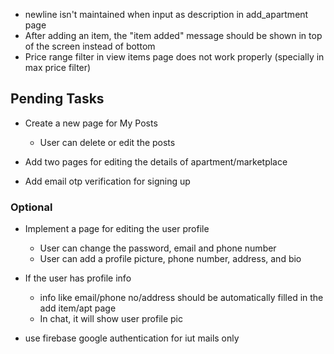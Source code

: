 - newline isn't maintained when input as description in add_apartment page
- After adding an item, the "item added" message should be shown in top of the screen instead of bottom
- Price range filter in view items page does not work properly (specially in max price filter)

## Pending Tasks
- Create a new page for My Posts
    - User can delete or edit the posts

- Add two pages for editing the details of apartment/marketplace

- Add email otp verification for signing up

### Optional

- Implement a page for editing the user profile
    - User can change the password, email and phone number
    - User can add a profile picture, phone number, address, and bio

- If the user has profile info
    - info like email/phone no/address should be automatically filled in the add item/apt page
    - In chat, it will show user profile pic

- use firebase google authentication for iut mails only